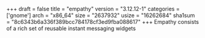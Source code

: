 +++
draft = false
title = "empathy"
version = "3.12.12-1"
categories = ['gnome']
arch = "x86_64"
size = "2637932"
usize = "16262684"
sha1sum = "8c6343b6a336f389bcc784178cf3ed9fba088617"
+++
Empathy consists of a rich set of reusable instant messaging widgets